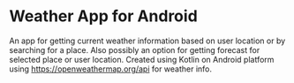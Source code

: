 # Weather App for Android
An app for getting current weather information based on user location or by searching for a place.
Also possibly an option for getting forecast for selected place or user location.
Created using Kotlin on Android platform using https://openweathermap.org/api for weather info.
